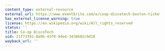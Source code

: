 ```yaml
---
content_type: external-resource
external_url: https://www.eventbrite.com/e/coop-discotech-boston-tickets-23441822121#
has_external_license_warning: true
license: https://en.wikipedia.org/wiki/All_rights_reserved
status: ''
title: Co-op DiscoTech
uid: 21f73391-8a9b-43f0-9de4-3438602c9d16
wayback_url: ''
---
```

